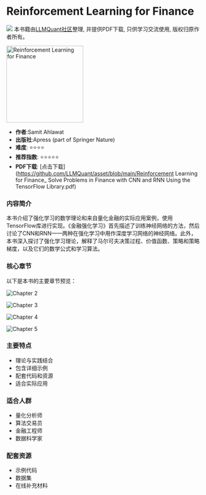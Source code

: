 # Reinforcement Learning for Finance

![](https://fastly.jsdelivr.net/gh/bucketio/img3@main/2024/09/04/1725464231869-e0b2f727-2a0f-4270-bf6c-31ddc350426a.gif)
本书籍由[LLMQuant社区](https://llmquant.com/)整理, 并提供PDF下载, 只供学习交流使用, 版权归原作者所有。

<img src="1.png" alt="Reinforcement Learning for Finance" width="200"/>

- **作者**:Samit Ahlawat
- **出版社**:Apress (part of Springer Nature) 
- **难度**: ⭐⭐⭐⭐
- **推荐指数**: ⭐⭐⭐⭐⭐
- **PDF下载**: [点击下载](https://github.com/LLMQuant/asset/blob/main/Reinforcement Learning for Finance_ Solve Problems in Finance with CNN and RNN Using the TensorFlow Library.pdf)

### 内容简介

本书介绍了强化学习的数学理论和来自量化金融的实际应用案例，使用TensorFlow库进行实现。《金融强化学习》首先描述了训练神经网络的方法，然后讨论了CNN和RNN——两种在强化学习中用作深度学习网络的神经网络。此外，本书深入探讨了强化学习理论，解释了马尔可夫决策过程、价值函数、策略和策略梯度，以及它们的数学公式和学习算法。

### 核心章节

以下是本书的主要章节预览：

![Chapter 2](2.png)

![Chapter 3](3.png)

![Chapter 4](4.png)

![Chapter 5](5.png)

### 主要特点

- 理论与实践结合
- 包含详细示例
- 配套代码和资源
- 适合实际应用

### 适合人群

- 量化分析师
- 算法交易员
- 金融工程师
- 数据科学家

### 配套资源

- 示例代码
- 数据集
- 在线补充材料
